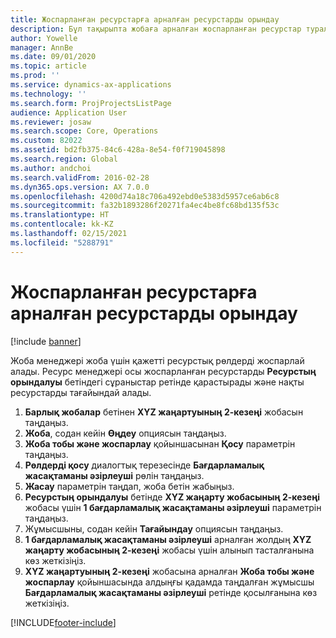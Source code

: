 ```yaml
---
title: Жоспарланған ресурстарға арналған ресурстарды орындау
description: Бұл тақырыпта жобаға арналған жоспарланған ресурстар туралы ақпарат берілген.
author: Yowelle
manager: AnnBe
ms.date: 09/01/2020
ms.topic: article
ms.prod: ''
ms.service: dynamics-ax-applications
ms.technology: ''
ms.search.form: ProjProjectsListPage
audience: Application User
ms.reviewer: josaw
ms.search.scope: Core, Operations
ms.custom: 82022
ms.assetid: bd2fb375-84c6-428a-8e54-f0f719045898
ms.search.region: Global
ms.author: andchoi
ms.search.validFrom: 2016-02-28
ms.dyn365.ops.version: AX 7.0.0
ms.openlocfilehash: 4200d74a18c706a492ebd0e5383d5957ce6ab6c8
ms.sourcegitcommit: fa32b1893286f20271fa4ec4be8fc68bd135f53c
ms.translationtype: HT
ms.contentlocale: kk-KZ
ms.lasthandoff: 02/15/2021
ms.locfileid: "5288791"
---
```

# <a name="resource-fulfillment-for-planned-resources"></a>Жоспарланған ресурстарға арналған ресурстарды орындау

[!include [banner](../includes/banner.md)]

Жоба менеджері жоба үшін қажетті ресурстық рөлдерді жоспарлай алады. Ресурс менеджері осы жоспарланған ресурстарды **Ресурстың орындалуы** бетіндегі сұраныстар ретінде қарастырады және нақты ресурстарды тағайындай алады.

1. **Барлық жобалар** бетінен **XYZ жаңартуының 2-кезеңі** жобасын таңдаңыз.
2. **Жоба**, содан кейін **Өңдеу** опциясын таңдаңыз.
3. **Жоба тобы және жоспарлау** қойыншасынан **Қосу** параметрін таңдаңыз.
4. **Рөлдерді қосу** диалогтық терезесінде **Бағдарламалық жасақтаманы әзірлеуші** рөлін таңдаңыз.
5. **Жасау** параметрін таңдап, жоба бетін жабыңыз.
6. **Ресурстың орындалуы** бетінде **XYZ жаңарту жобасының 2-кезеңі** жобасы үшін **1 бағдарламалық жасақтаманы әзірлеуші** параметрін таңдаңыз.
7. Жұмысшыны, содан кейін **Тағайындау** опциясын таңдаңыз.
8. **1 бағдарламалық жасақтаманы әзірлеуші** арналған жолдың **XYZ жаңарту жобасының 2-кезеңі** жобасы үшін алынып тасталғанына көз жеткізіңіз.
9. **XYZ жаңартуының 2-кезеңі** жобасына арналған **Жоба тобы және жоспарлау** қойыншасында алдыңғы қадамда таңдалған жұмысшы **Бағдарламалық жасақтаманы әзірлеуші** ретінде қосылғанына көз жеткізіңіз.


[!INCLUDE[footer-include](../includes/footer-banner.md)]
